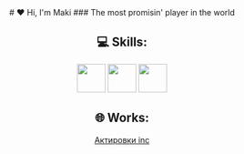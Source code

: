 <div id="header" align="center">
# ❤️ Hi, I'm Maki
### The most promisin' player in the world

## 💻 Skills:
<span><a href="https://www.python.org/"><img src="https://upload.wikimedia.org/wikipedia/commons/c/c3/Python-logo-notext.svg" widgh=50 height=50></a></span>
<span><a href="https://developer.mozilla.org/en-US/docs/Glossary/HTML5"><img src="https://upload.wikimedia.org/wikipedia/commons/6/61/HTML5_logo_and_wordmark.svg" widgh=50 height=50></a></span>
<span><a href="https://www.w3.org/TR/css/#css"><img src="https://upload.wikimedia.org/wikipedia/commons/d/d5/CSS3_logo_and_wordmark.svg" widgh=50 height=50></a></span>

## 🌐 Works:
<a href="https://t.me/actirki_nor">Актировки inc</a>
</div>
<!--
**alpherse/alpherse** is a ✨ _special_ ✨ repository because its `README.md` (this file) appears on your GitHub profile.

Here are some ideas to get you started:

- 🔭 I’m currently working on ...
- 🌱 I’m currently learning ...
- 👯 I’m looking to collaborate on ...
- 🤔 I’m looking for help with ...
- 💬 Ask me about ...
- 📫 How to reach me: ...
- 😄 Pronouns: ...
- ⚡ Fun fact: ...
-->
